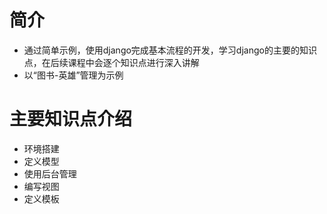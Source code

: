 # 简介

- 通过简单示例，使用django完成基本流程的开发，学习django的主要的知识点，在后续课程中会逐个知识点进行深入讲解
- 以“图书-英雄”管理为示例

# 主要知识点介绍

- 环境搭建
- 定义模型
- 使用后台管理
- 编写视图
- 定义模板